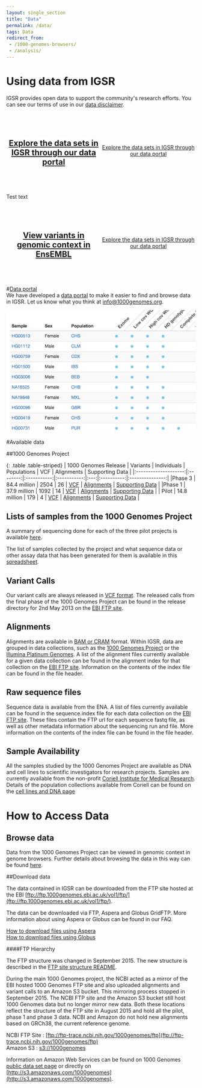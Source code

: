 ```yaml
---
layout: single_section
title: "Data"
permalink: /data/
tags: Data
redirect_from:
 - /1000-genomes-browsers/
 - /analysis/
---
```


# Using data from IGSR

IGSR provides open data to support the community's research efforts. You can see our terms of use in our [data disclaimer](/IGSR_disclaimer).

<div class="row" style="display:flex;">
  <div class="column" style="flex:50%;background-image: url('/sites/1000genomes.org/files/images/img_portal_pale.png');background-repeat: no-repeat;background-position: center center;display:table;overflow:hidden;height:200px;">
    <div style="display: table-cell; vertical-align: middle;height:100%;word-breal-break-all;">
      <h2 style="text-align:center;"><a href="/data-portal/sample" style="background-color: #ffffff">Explore the data sets in IGSR through our data portal</a></h2>
    </div>
  </div>
 
 <div class="column" style="flex:50%;display:table;overflow:hidden;height:200px;">
    <div style="display: table-cell; vertical-align: middle;height:100%;">
      <p style="text-align:center;"><a href="/data-portal/sample">Explore the data sets in IGSR through our data portal</a></h2>
    </div>
  </div>
 
 </div>
 
 <p>Test text</p>
 
 <div class="row" style="display:flex;">
  <div class="column" style="flex:50%;background-image: url('/sites/1000genomes.org/files/images/img_ensembl_pale.png');background-repeat: no-repeat;background-position: center center;display:table;overflow:hidden;height:200px;">
    <div style="display: table-cell; vertical-align: middle;height:100%;">
      <h2 style="text-align:center;"><a href="https://www.ensembl.org/index.html" style="background-color: #ffffff">View variants in genomic context in EnsEMBL</a></h2>
    </div>
  </div>
 
  <div class="column" style="flex:50%;display:table;overflow:hidden;height:200px;">
    <div style="display: table-cell; vertical-align: middle;height:100%;">
      <p style="text-align:center;"><a href="/data-portal/sample">Explore the data sets in IGSR through our data portal</a></h2>
    </div>
  </div>
 
</div>



#[Data portal](/data-portal)  
We have developed a [data portal](/data-portal) to make it easier to find and browse data in IGSR. Let us know what you think at info@1000genomes.org.
 
[![data portal image](/sites/1000genomes.org/files/images/portal.png)](/data-portal)



#Available data

##1000 Genomes Project

{: .table .table-striped}
| 1000 Genomes Release | Variants |	Individuals	| Populations |	VCF	| Alignments |	Supporting Data |
|:--------------------:|:--------:|:-----------:|:-----------:|:---:|:----------:|:---------------:|
|Phase 3 | 84.4 million | 2504 | 26 | [VCF](ftp://ftp.1000genomes.ebi.ac.uk/vol1/ftp/release/20130502/) | [Alignments](ftp://ftp.1000genomes.ebi.ac.uk/vol1/ftp/phase3) | [Supporting Data](ftp://ftp.1000genomes.ebi.ac.uk/vol1/ftp/release/20130502/supporting/) |
|Phase 1 | 37.9 million | 1092 | 14 | [VCF](ftp://ftp.1000genomes.ebi.ac.uk/vol1/ftp/phase1/analysis_results/integrated_call_sets/) | [Alignments](ftp://ftp.1000genomes.ebi.ac.uk/vol1/ftp/phase1/data/) | [Supporting Data](ftp://ftp.1000genomes.ebi.ac.uk/vol1/ftp/phase1/analysis_results/) |
| Pilot | 14.8 million | 179 | 4 | [VCF](ftp://ftp.1000genomes.ebi.ac.uk/vol1/ftp/pilot_data/paper_data_sets/a_map_of_human_variation/low_coverage) | [Alignments](ftp://ftp.1000genomes.ebi.ac.uk/vol1/ftp/pilot_data/data) | [Supporting Data](ftp://ftp.1000genomes.ebi.ac.uk/vol1/ftp/pilot_data/paper_data_sets/a_map_of_human_variation/) |



## Lists of samples from the 1000 Genomes Project

A summary of sequencing done for each of the three pilot projects is available [here](/sites/1000genomes.org/files/docs/PilotsSummary.pdf). 

The list of samples collected by the project and what sequence data or other assay data that has been generated for them is available in this [spreadsheet](http://ftp.1000genomes.ebi.ac.uk/vol1/ftp/technical/working/20130606_sample_info/20130606_sample_info.xlsx).

## Variant Calls

Our variant calls are always released in [VCF format](https://samtools.github.io/hts-specs/). The released calls from the final phase of the 1000 Genomes Project can be found in the release directory for 2nd May 2013 on the [EBI FTP site](http://ftp.1000genomes.ebi.ac.uk/vol1/ftp/release/20130502).

## Alignments

Alignments are available in [BAM or CRAM](https://samtools.github.io/hts-specs/) format. Within IGSR, data are grouped in data collections, such as the [1000 Genomes Project](ftp://ftp.1000genomes.ebi.ac.uk/vol1/ftp/data_collections/1000_genomes_project/) or the [Illumina Platinum Genomes](ftp://ftp.1000genomes.ebi.ac.uk/vol1/ftp/data_collections/illumina_platinum_pedigree/). A list of the alignment files currently available for a given data collection can be found in the alignment index  for that collection on the [EBI FTP site](http://ftp.1000genomes.ebi.ac.uk/vol1/ftp/data_collections/). Information on the contents of the index file can be found in the file header.

## Raw sequence files

Sequence data is available from the ENA. A list of files currently available can be found in the sequence.index file for each data collection on the [EBI FTP site](ftp://ftp.1000genomes.ebi.ac.uk/vol1/ftp/data_collections/). These files contain the FTP url for each sequence fastq file, as well as other metadata information about the sequencing run and file. More information on the contents of the index file can be found in the file header.

## Sample Availability

All the samples studied by the 1000 Genomes Project are available as DNA and cell lines to scientific investigators for research projects. Samples are currently available from the non-profit [Coriell Institute for Medical Research](http://ccr.coriell.org/sections/Collections/NHGRI/hapmap.aspx?PgId=266&coll=GM). Details of the population collections available from Coriell can be found on the [cell lines and DNA page](/cell-lines-and-dna-coriell)

# How to Access Data

## Browse data

Data from the 1000 Genomes Project can be viewed in genomic context in genome browsers. Further details about browsing the data in this way can be found [here](/1000-genomes-browsers).

##<a name="download"></a>Download data

The data contained in IGSR can be downloaded from the FTP site hosted at the EBI [ftp://ftp.1000genomes.ebi.ac.uk/vol1/ftp/](ftp://ftp.1000genomes.ebi.ac.uk/vol1/ftp/).

The data can be downloaded via FTP, Aspera and Globus GridFTP. More information about using Aspera or Globus can be found in our FAQ.

[How to download files using Aspera](/faq/how-download-files-using-aspera)  
[How to download files using Globus](/faq/can-i-access-1000-genomes-data-globus-online)

####FTP Hierarchy

The FTP structure was changed in September 2015. The new structure is described in the [FTP site structure README](ftp://ftp.1000genomes.ebi.ac.uk/vol1/ftp/README_ftp_site_structure.md). 

During the main 1000 Genomes project, the NCBI acted as a mirror of the EBI hosted 1000 Genomes FTP site and also uploaded alignments and variant calls to an Amazon S3 bucket. This mirroring process stopped in September 2015. The NCBI FTP site and the Amazon S3 bucket still host 1000 Genomes data but no longer mirror new data. Both these locations reflect the structure of the FTP site in August 2015 and hold all the pilot, phase 1 and phase 3 data. NCBI and Amazon do not hold new alignments based on GRCh38, the current reference genome.

NCBI FTP Site : [ftp://ftp-trace.ncbi.nih.gov/1000genomes/ftp](ftp://ftp-trace.ncbi.nih.gov/1000genomes/ftp)  
Amazon S3 : [s3://1000genomes](denied:s3://1000genomes)

Information on Amazon Web Services can be found on 1000 Genomes [public data set page](http://aws.amazon.com/datasets/4383) or directly on [http://s3.amazonaws.com/1000genomes](http://s3.amazonaws.com/1000genomes).






